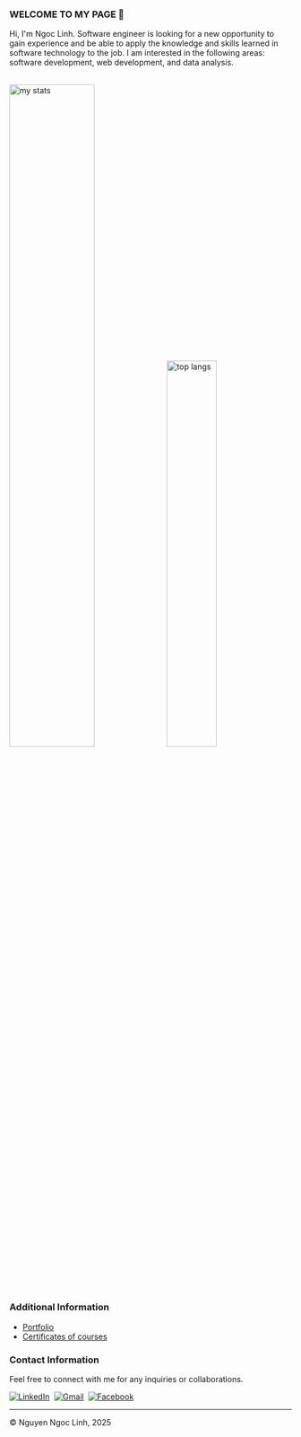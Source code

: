 <!-- Intro -->
### WELCOME TO MY PAGE 👋
Hi, I'm Ngoc Linh. Software engineer is looking for a new opportunity to gain experience and be able to apply the knowledge and skills learned in software technology to the job. I am interested in the following areas: software development, web development, and data analysis.

<!-- Dashboard -->
<br>
<div display="flex">
  <img alt="my stats" width="55%" src="https://github-readme-stats.vercel.app/api?username=liniio&theme=default&show_icons=true" />
  <img alt="top langs" width="42%" src="https://github-readme-stats.vercel.app/api/top-langs/?username=liniio&layout=compact" />
</div>

<!-- More information -->
### Additional Information
- [Portfolio](https://nguyenngoclinh.netlify.app/)
- [Certificates of courses](https://github.com/liniio/certifications)

<!-- Contact -->
### Contact Information

Feel free to connect with me for any inquiries or collaborations.

<p>
  <a href="https://www.linkedin.com/in/linhin/"><img src="https://img.shields.io/badge/Linkedin-0A66C2?style=for-the-badge&logo=linkedin" alt="LinkedIn" /></a>&nbsp;
  <a href="mailto:ngoclinh.workcontact@gmail.com"><img src="https://img.shields.io/badge/Gmail-EA4335?style=for-the-badge&logo=gmail&logoColor=white" alt="Gmail"/></a>&nbsp;
  <a href="https://www.facebook.com/liz.profile"><img src="https://img.shields.io/badge/Facebook-0866FF?style=for-the-badge&logo=facebook" alt="Facebook"/></a>&nbsp;
</p>

---

© Nguyen Ngoc Linh, 2025

